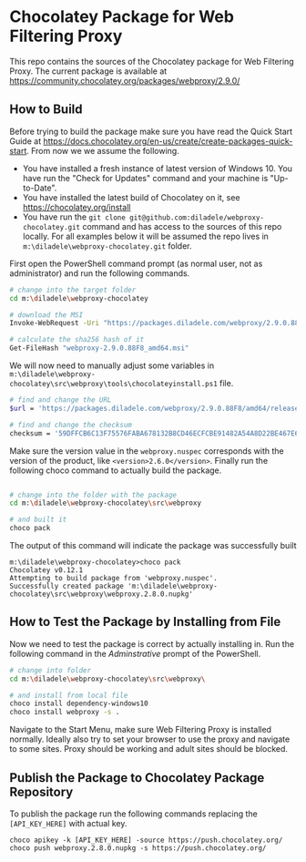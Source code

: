 # Chocolatey Package for Web Filtering Proxy

This repo contains the sources of the Chocolatey package for Web Filtering Proxy. The current package is available at https://community.chocolatey.org/packages/webproxy/2.9.0/

## How to Build

Before trying to build the package make sure you have read the Quick Start Guide at https://docs.chocolatey.org/en-us/create/create-packages-quick-start. From now we we assume the following.

* You have installed a fresh instance of latest version of Windows 10. You have run the "Check for Updates" command and your machine is "Up-to-Date".
* You have installed the latest build of Chocolatey on it, see https://chocolatey.org/install
* You have run the ```git clone git@github.com:diladele/webproxy-chocolatey.git``` command and has access to the sources of this repo locally. For all examples below it will be assumed the repo lives in ```m:\diladele\webproxy-chocolatey.git``` folder.

First open the PowerShell command prompt (as normal user, not as administrator) and run the following commands.

```bash
# change into the target folder
cd m:\diladele\webproxy-chocolatey

# download the MSI
Invoke-WebRequest -Uri "https://packages.diladele.com/webproxy/2.9.0.88F8/amd64/release/windows/webproxy-2.9.0.88F8_amd64.msi" -OutFile "webproxy-2.9.0.88F8_amd64.msi"

# calculate the sha256 hash of it
Get-FileHash "webproxy-2.9.0.88F8_amd64.msi"

```

We will now need to manually adjust some variables in ``m:\diladele\webproxy-chocolatey\src\webproxy\tools\chocolateyinstall.ps1`` file.

```bash
# find and change the URL 
$url = 'https://packages.diladele.com/webproxy/2.9.0.88F8/amd64/release/windows/webproxy-2.9.0.88F8_amd64.msi'

# find and change the checksum
checksum = '59DFFCB6C13F75576FABA678132B8CD46ECFCBE91482A54A8D22BE467E620BA2'
```

Make sure the version value in the ```webproxy.nuspec``` corresponds with the version of the product, like ```<version>2.6.0</version>```. Finally run the following choco command to actually build the package.

```bash

# change into the folder with the package
cd m:\diladele\webproxy-chocolatey\src\webproxy

# and built it
choco pack
```

The output of this command will indicate the package was successfully built

```
m:\diladele\webproxy-chocolatey>choco pack
Chocolatey v0.12.1
Attempting to build package from 'webproxy.nuspec'.
Successfully created package 'm:\diladele\webproxy-chocolatey\src\webproxy\webproxy.2.8.0.nupkg'
```

## How to Test the Package by Installing from File

Now we need to test the package is correct by actually installing in. Run the following command in the *Adminstrative* prompt of the PowerShell.

```bash
# change into folder
cd m:\diladele\webproxy-chocolatey\src\webproxy\

# and install from local file
choco install dependency-windows10
choco install webproxy -s .
```

Navigate to the Start Menu, make sure Web Filtering Proxy is installed normally. Ideally also try to set your browser to use the proxy and navigate to some sites. Proxy should be working and adult sites should be blocked.

## Publish the Package to Chocolatey Package Repository

To publish the package run the following commands replacing the ```[API_KEY_HERE]``` with actual key.

```
choco apikey -k [API_KEY_HERE] -source https://push.chocolatey.org/
choco push webproxy.2.8.0.nupkg -s https://push.chocolatey.org/
```
